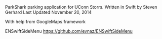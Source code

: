 ParkShark parking application for UConn Storrs.
Written in Swift by Steven Gerhard
Last Updated November 20, 2014

With help from
GoogleMaps.framework

ENSwiftSideMenu
https://github.com/evnaz/ENSwiftSideMenu
